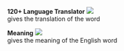 **120+ Language Translator** 
<img src="https://imgur.com/BrDA87R.jpg"><br> gives the translation of the word 


**Meaning**
<img src="https://imgur.com/Oju6NSv.jpg"><br> gives the meaning of the English word